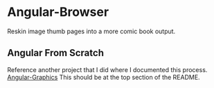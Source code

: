 # Angular-Browser

Reskin image thumb pages into a more comic book output.

## Angular From Scratch

Reference another project that I did where I documented this process. [Angular-Graphics](https://github.com/SpilledMilkCOM/Angular-Graphics) This should be at the top section of the README.
